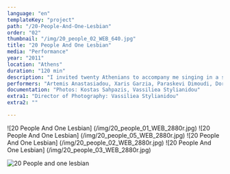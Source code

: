 ```yaml
---
language: "en"
templateKey: "project"
path: "/20-People-And-One-Lesbian"
order: "02"
thumbnail: "/img/20_people_02_WEB_640.jpg"
title: "20 People And One Lesbian"
media: "Performance"
year: "2011"
location: "Athens"
duration: "120 min"
description: "I invited twenty Athenians to accompany me singing in a street “happening” on the sidewalk joining  Academias and Panepistimiou streets. Positioning ourselves amidst of pedestrians, we sang for two hours with periodic intervals of silence, using the title of the work and three short phrases in the first person: “20 People and One Lesbian. A Public Opera. This is your relationship. I am everywhere and nowhere. You can find me.” During the pauses in the singing, there was just a slight indication that the singers were part of a group, each one of them wore a discrete pin on their clothes. This was the first time these people sang in public. I chose to amplify their public exposure by regular interruptions of the choir. Their dispersal into the crowd during the pauses and the underscoring of each person’s gender."
performers: "Artemis Anastasiadou, Xaris Garzia, Paraskevi Dimoudi, Dora Ikonomou, Kostas Katarachias, Apostolis Kitsos, Emanouela Korki, Vicky Kyriakoulakou, Marianthi Lainou, Tasos Misirlis, Maria Mpagana, Athina Mperdeka, Yorgos Nasios, Alexios Papazacharias, Christina Pissanidou, Aris Siafas, Sofia Simaki, Niki Stavridi, Elena Toutoudaki, Chryssa Tsampazi, Nina Foufa, Xenofon Chatzis"
documentation: "Photos: Kostas Sahpazis, Vassiliea Stylianidou"
extra1: "Director of Photography: Vassiliea Stylianidou"
extra2: ""

---
```


![20 People And One Lesbian] (/img/20_people_01_WEB_2880r.jpg)
![20 People And One Lesbian] (/img/20_people_05_WEB_2880r.jpg)
![20 People And One Lesbian] (/img/20_people_02_WEB_2880r.jpg)
![20 People And One Lesbian] (/img/20_people_03_WEB_2880r.jpg)

<div class="extras-container">
<div class="extra"><img src="img/20_people_04_WEB_768.jpg" alt="20 People and one lesbian"></div>
</div>
